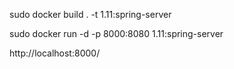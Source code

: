 sudo docker build . -t 1.11:spring-server

sudo docker run -d -p 8000:8080 1.11:spring-server

http://localhost:8000/

